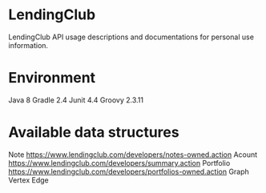 # LendingClub
LendingClub API usage descriptions and documentations for personal use information.
# Environment
Java 8
Gradle 2.4
Junit 4.4
Groovy 2.3.11
# Available data structures
Note https://www.lendingclub.com/developers/notes-owned.action
Acount https://www.lendingclub.com/developers/summary.action
Portfolio https://www.lendingclub.com/developers/portfolios-owned.action
Graph
Vertex
Edge
